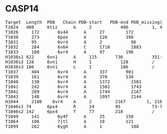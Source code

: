 # CASP14
<pre>
Target  Length	PDB	  Chain	PDB-start	PDB-end	PDB_missing(Target numbering)	Target_missing(PDB numbering)  
T1024   408	    6t1z	  A	    2	        406	        1, 407-408	                  /  
T1026	  172	    6s44	  A	    27	      172	        1-26	                        /  
T1030	  273	    6poo	  A	    126	      398	        /	                            /  
T1031	  95	    6vr4	  A	    2	        96	        /	                            /  
T1032	  284	    6n64	  C	    1710	    1883	      1-94, 270-284	                /  
T1033	  100	    6vr4	  A	    97	      196	        /	                            /  
H1036s1	622	    6vn1	  A	    115	      736	        351-388	                      /  
H1036s2	128	    6vn1	  H	    1	        128         /                             /. 
H1036s3	106	    6vn1	  L	    1	        106	        /	                            /. 
T1037	  404	    6vr4	  A	    337	      901	        /	                            369-531. 
T1039	  161	    6vr4	  A	    370	      530	        /	                            /. 
T1040	  130	    6vr4	  A	    1372	    1501	      /	                            /. 
T1041	  242	    6vr4	  A	    1502	    1743	      /	                            /. 
T1042	  289	    6vr4	  A	    1744	    2167	      277-289	                      1997-2144. 
T1043	  148	    6vr4	  A	    1997	    2144	      /	                            /. 
H1044	  2180	  6vr4	  A	    2 	      2167	      1, 2168-2180	                /. 
T1046s1	74	    6px4	  R	    24	      95	        73-74	                        /. 
T1046s2	142	    6px4	  T	    77	      218	        /	                            /. 
T1049	  141	    6y4f	  A	    25	      158	        135-141	                      /. 
T1064	  106	    7jtl	  A	    18	      121	        1-2, 50-51	                  /. 
T1099	  262	    6ygh	  A	    1	        188	        189-262	                      /. 
</pre>
